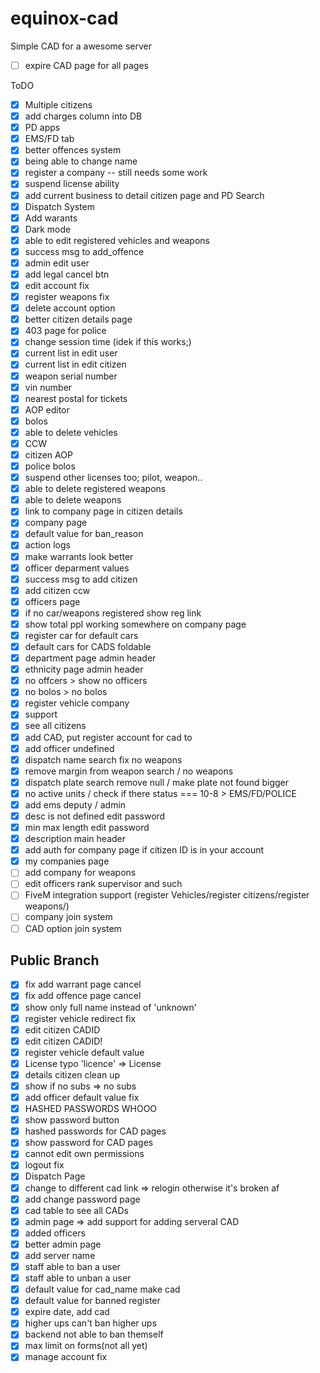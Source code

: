# equinox-cad

Simple CAD for a awesome server

- [ ] expire CAD page for all pages

ToDO

- [x] Multiple citizens
- [x] add charges column into DB
- [x] PD apps
- [x] EMS/FD tab
- [x] better offences system
- [x] being able to change name
- [x] register a company -- still needs some work
- [x] suspend license ability
- [x] add current business to detail citizen page and PD Search
- [x] Dispatch System
- [x] Add warants
- [x] Dark mode
- [x] able to edit registered vehicles and weapons
- [x] success msg to add_offence
- [x] admin edit user
- [x] add legal cancel btn
- [x] edit account fix
- [x] register weapons fix
- [x] delete account option
- [x] better citizen details page
- [x] 403 page for police
- [x] change session time (idek if this works;)
- [x] current list in edit user
- [x] current list in edit citizen
- [x] weapon serial number
- [x] vin number
- [x] nearest postal for tickets
- [x] AOP editor
- [x] bolos
- [x] able to delete vehicles
- [x] CCW
- [x] citizen AOP
- [x] police bolos
- [x] suspend other licenses too; pilot, weapon..
- [x] able to delete registered weapons
- [x] able to delete weapons
- [x] link to company page in citizen details
- [x] company page
- [x] default value for ban_reason
- [x] action logs
- [x] make warrants look better
- [x] officer deparment values
- [x] success msg to add citizen
- [x] add citizen ccw
- [x] officers page
- [x] if no car/weapons registered show reg link
- [x] show total ppl working somewhere on company page
- [x] register car for default cars
- [x] default cars for CADS foldable
- [x] department page admin header
- [x] ethnicity page admin header
- [x] no offcers > show no officers
- [x] no bolos > no bolos
- [x] register vehicle company
- [x] support
- [x] see all citizens
- [x] add CAD, put register account for cad to
- [x] add officer undefined
- [x] dispatch name search fix no weapons
- [x] remove margin from weapon search / no weapons
- [x] dispatch plate search remove null / make plate not found bigger
- [x] no active units / check if there status === 10-8 > EMS/FD/POLICE
- [x] add ems deputy / admin
- [x] desc is not defined edit password
- [x] min max length edit password
- [x] description main header
- [x] add auth for company page if citizen  ID is in your account
- [x] my companies page
- [ ] add company for weapons
- [ ] edit officers rank supervisor and such
- [ ] FiveM integration support (register Vehicles/register citizens/register weapons/)  
- [ ] company join system
- [ ] CAD option join system

## Public Branch

- [x] fix add warrant page cancel
- [x] fix add offence page cancel
- [x] show only full name instead of 'unknown'
- [x] register vehicle redirect fix
- [x] edit citizen CADID
- [x] edit citizen CADID!
- [x] register vehicle default value
- [x] License typo 'licence' => License
- [x] details citizen clean up
- [x] show if no subs => no subs
- [x] add officer default value fix
- [x] HASHED PASSWORDS WHOOO
- [x] show password button
- [x] hashed passwords for CAD pages
- [x] show password for CAD pages
- [x] cannot edit own permissions
- [x] logout fix
- [x] Dispatch Page
- [x] change to different cad link => relogin otherwise it's broken af
- [x] add change password page
- [x] cad table to see all CADs
- [x] admin page => add support for adding serveral CAD
- [x] added officers
- [x] better admin page
- [x] add server name
- [x] staff able to ban a user
- [x] staff able to unban a user
- [x] default value for cad_name make cad
- [x] default value for banned register
- [x] expire date, add cad
- [x] higher ups can't ban higher ups
- [x] backend not able to ban themself
- [x] max limit on forms(not all yet)
- [x] manage account fix
